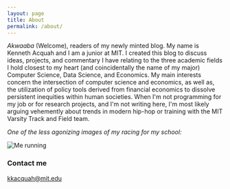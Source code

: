 ```yaml
---
layout: page
title: About
permalink: /about/
---
```


_Akwaaba_ (Welcome), readers of my newly minted blog. My name is Kenneth Acquah and I am a junior at MIT. I created this blog to discuss ideas, projects, and commentary I have relating to the three academic fields I hold closest to my heart (and coincidentally the name of my major) Computer Science, Data Science, and Economics. My main interests concern the intersection of computer science and economics, as well as, the utilization of policy tools derived from financial economics to dissolve persistent inequities within human societies. When I'm not programming for my job or for research projects, and I'm not writing here, I'm most likely arguing vehemently about trends in modern hip-hop or training with the MIT Varsity Track and Field team.


_One of the less agonizing images of my racing for my school:_

![Me running](https://raw.githubusercontent.com/kkacquah/kkacquah.github.io/master/images/me_running.png)

### Contact me

[kkacquah@mit.edu](mailto:kkacquah@mit.edu)